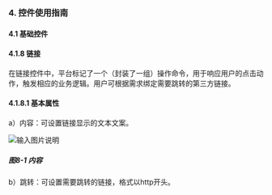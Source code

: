 ### 4. 控件使用指南

#### 4.1 基础控件

#### 4.1.8 链接

在链接控件中，平台标记了一个（封装了一组）操作命令，用于响应用户的点击动作，触发相应的业务逻辑。用户可根据需求绑定需要跳转的第三方链接。

#### 4.1.8.1 基本属性

a）内容：可设置链接显示的文本文案。

![输入图片说明](../../../../images/%20SoFlu%EF%BC%88%E5%89%8D%E7%AB%AF%EF%BC%89%E5%85%A8%E8%87%AA%E5%8A%A8%E5%BC%80%E5%8F%91%E5%B9%B3%E5%8F%B0%E6%95%99%E7%A8%8B/1.%20%E6%9C%80%E6%96%B0%E7%89%88%E6%9C%AC%20-%20%E6%9B%B4%E6%96%B0%E6%97%A5%E6%9C%9F%20-%202023.01.10/4.%20%E6%8E%A7%E4%BB%B6%E4%BD%BF%E7%94%A8%E6%8C%87%E5%8D%97/1.%20%E5%9F%BA%E7%A1%80%E6%8E%A7%E4%BB%B6/8-1.png)

##### 图8-1 内容

b）跳转：可设置需要跳转的链接，格式以http开头。
